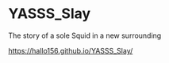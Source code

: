 # YASSS_Slay
The story of a sole Squid in a new surrounding

https://hallo156.github.io/YASSS_Slay/
